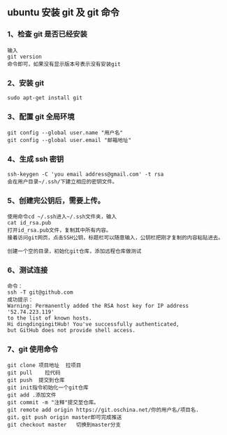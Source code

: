 ## ubuntu 安装 git 及 git 命令

### 1、检查 git 是否已经安装

```
输入
git version
命令即可，如果没有显示版本号表示没有安装git
```

### 2、安装 git

```
sudo apt-get install git
```

### 3、配置 git 全局环境

```
git config --global user.name "用户名"
git config --global user.email "邮箱地址"
```

### 4、生成 ssh 密钥

```
ssh-keygen -C 'you email address@gmail.com' -t rsa
会在用户目录~/.ssh/下建立相应的密钥文件。
```

### 5、创建完公钥后，需要上传。

```
使用命令cd ~/.ssh进入~/.ssh文件夹，输入
cat id_rsa.pub
打开id_rsa.pub文件，复制其中所有内容。
接着访问git网页，点击SSH公钥，标题栏可以随意输入，公钥栏把刚才复制的内容粘贴进去。

创建一个空的目录，初始化git仓库，添加远程仓库做测试
```

### 6、测试连接

```
命令：
ssh -T git@github.com
成功提示：
Warning: Permanently added the RSA host key for IP address '52.74.223.119'
to the list of known hosts.
Hi dingdingingitHub! You've successfully authenticated,
but GitHub does not provide shell access.
```

### 7、git 使用命令

```
git clone 项目地址  拉项目
git pull    拉代码
git push  提交到仓库
git init指令初始化一个git仓库
git add .添加文件
git commit -m "注释"提交至仓库。
git remote add origin https://git.oschina.net/你的用户名/项目名.
git，git push origin master即可完成推送
git checkout master   切换到master分支
```
